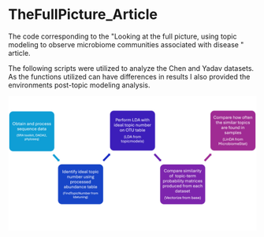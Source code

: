 # TheFullPicture_Article

The code corresponding to the "Looking at the full picture, using topic modeling to observe microbiome communities associated with disease " article.

The following scripts were utilized to analyze the Chen and Yadav datasets. As the functions utilized can have differences in results I also provided the environments post-topic modeling analysis.

![Flow Chart](/tm-analysis/docs/flowchart/FlowChart.png)
